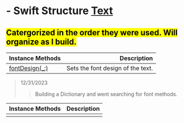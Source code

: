 # - Swift Structure **[Text](https://developer.apple.com/documentation/swiftui/text)**


## <mark>Catergorized in the order they were used. Will organize as I build.</mark>

| Instance Methods | Description |
| :---        |   ---: |
| [fontDesign(_:)](https://developer.apple.com/documentation/swiftui/text/fontdesign(_:))     | Sets the font design of the text.  |
> 12/31/2023
>> Building a Dictionary and went searching for font methods. 



| Instance Methods |  Description |
| :---        |   ---: |
|     |  |
